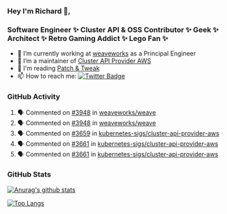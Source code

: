 ### Hey I'm Richard 👋, 

<h3 align="left">Software Engineer ✨ Cluster API & OSS Contributor ✨ Geek ✨ Architect ✨ Retro Gaming Addict ✨ Lego Fan ✨</h3>

- 🔭 I’m currently working at [weaveworks](https://github.com/weaveworks) as a Principal Engineer
- 👯 I’m a maintainer of [Cluster API Provider AWS](https://github.com/kubernetes-sigs/cluster-api-provider-aws)
- 💬 I'm reading [Patch & Tweak](https://bjooks.com/products/patch-tweak-exploring-modular-synthesis)
- 📫 How to reach me: [![Twitter Badge](https://img.shields.io/badge/-@fruit_case-00acee?style=flat&logo=Twitter&logoColor=white)](https://twitter.com/intent/follow?screen_name=fruit_case "Follow on Twitter")

### GitHub Activity 

<!--START_SECTION:activity-->
1. 🗣 Commented on [#3948](https://github.com/weaveworks/weave/issues/3948) in [weaveworks/weave](https://github.com/weaveworks/weave)
2. 🗣 Commented on [#3948](https://github.com/weaveworks/weave/issues/3948) in [weaveworks/weave](https://github.com/weaveworks/weave)
3. 🗣 Commented on [#3659](https://github.com/kubernetes-sigs/cluster-api-provider-aws/issues/3659) in [kubernetes-sigs/cluster-api-provider-aws](https://github.com/kubernetes-sigs/cluster-api-provider-aws)
4. 🗣 Commented on [#3661](https://github.com/kubernetes-sigs/cluster-api-provider-aws/issues/3661) in [kubernetes-sigs/cluster-api-provider-aws](https://github.com/kubernetes-sigs/cluster-api-provider-aws)
5. 🗣 Commented on [#3661](https://github.com/kubernetes-sigs/cluster-api-provider-aws/issues/3661) in [kubernetes-sigs/cluster-api-provider-aws](https://github.com/kubernetes-sigs/cluster-api-provider-aws)
<!--END_SECTION:activity-->

### GitHub Stats

[![Anurag's github stats](https://github-readme-stats.vercel.app/api?username=richardcase&count_private=true&show_icons=true)](https://github.com/anuraghazra/github-readme-stats)

[![Top Langs](https://github-readme-stats.vercel.app/api/top-langs/?username=richardcase&hide=html&layout=compact)](https://github.com/anuraghazra/github-readme-stats)
